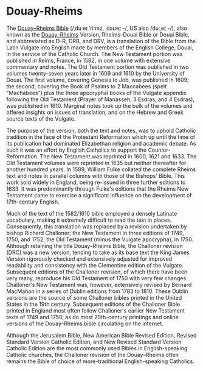 # Douay-Rheims

The [Douay–Rheims Bible](Douay-Rheimsindex.md) (/ˌduːeɪ ˈriːmz, ˌdaʊeɪ -/, US also /duːˌeɪ -/), also known as the [Douay–Rheims](Douay-Rheimsindex.md) Version, Rheims–Douai Bible or Douai Bible, and abbreviated as D–R, DRB, and DRV, is a translation of the Bible from the Latin Vulgate into English made by members of the English College, Douai, in the service of the Catholic Church. The New Testament portion was published in Reims, France, in 1582, in one volume with extensive commentary and notes. The Old Testament portion was published in two volumes twenty-seven years later in 1609 and 1610 by the University of Douai. The first volume, covering Genesis to Job, was published in 1609; the second, covering the Book of Psalms to 2 Maccabees (spelt "Machabees") plus the three apocryphal books of the Vulgate appendix following the Old Testament (Prayer of Manasseh, 3 Esdras, and 4 Esdras), was published in 1610. Marginal notes took up the bulk of the volumes and offered insights on issues of translation, and on the Hebrew and Greek source texts of the Vulgate.

The purpose of the version, both the text and notes, was to uphold Catholic tradition in the face of the Protestant Reformation which up until the time of its publication had dominated Elizabethan religion and academic debate. As such it was an effort by English Catholics to support the Counter-Reformation. The New Testament was reprinted in 1600, 1621 and 1633. The Old Testament volumes were reprinted in 1635 but neither thereafter for another hundred years. In 1589, William Fulke collated the complete Rheims text and notes in parallel columns with those of the Bishops' Bible. This work sold widely in England, being re-issued in three further editions to 1633. It was predominantly through Fulke's editions that the Rheims New Testament came to exercise a significant influence on the development of 17th-century English.

Much of the text of the 1582/1610 bible employed a densely Latinate vocabulary, making it extremely difficult to read the text in places. Consequently, this translation was replaced by a revision undertaken by bishop Richard Challoner; the New Testament in three editions of 1749, 1750, and 1752; the Old Testament (minus the Vulgate apocrypha), in 1750. Although retaining the title Douay–Rheims Bible, the Challoner revision (DRC) was a new version, tending to take as its base text the King James Version rigorously checked and extensively adjusted for improved readability and consistency with the Clementine edition of the Vulgate. Subsequent editions of the Challoner revision, of which there have been very many, reproduce his Old Testament of 1750 with very few changes. Challoner's New Testament was, however, extensively revised by Bernard MacMahon in a series of Dublin editions from 1783 to 1810. These Dublin versions are the source of some Challoner bibles printed in the United States in the 19th century. Subsequent editions of the Challoner Bible printed in England most often follow Challoner's earlier New Testament texts of 1749 and 1750, as do most 20th-century printings and online versions of the Douay–Rheims bible circulating on the internet.

Although the Jerusalem Bible, New American Bible Revised Edition, Revised Standard Version Catholic Edition, and New Revised Standard Version Catholic Edition are the most commonly used Bibles in English-speaking Catholic churches, the Challoner revision of the Douay–Rheims often remains the Bible of choice of more-traditional English-speaking Catholics.